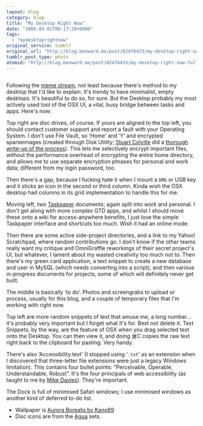 ```yaml
---
layout: blog
category: blog
title: "My Desktop Right Now"
date: "2009-03-01T09:17:20+0000"
tags:
  - "mydesktoprightnow"
original_service: tumblr
original_url: "http://blog.benward.me/post/82476433/my-desktop-right-now-following-the-meme"
tumblr_post_type: photo
atomid: "http://blog.benward.me/post/82476433/my-desktop-right-now-following-the-meme"
---
```

<figure class="photo">
  <img src="http://benward.me/res/tumblr/media/82476433/0.jpg" alt="">
</figure>

Following the [meme stream](http://flickr.com/photos/tags/mydesktoprightnow), not least because there's method to my desktop that I'd like to explain. It's trendy to have minimalist, empty desktops. It's beautiful to do so, for sure. But the Desktop probably my most actively used tool of the OSX UI, a vital, busy bridge between tasks and apps. Here's now:

Top right are disc drives, of course. If yours are aligned to the top left, you should contact customer support and report a fault with your Operating System. I don't use File Vault, so ‘Home’ and ‘Y’ and encrypted sparseimages (created through Disk Utility; [Stuart Colville](http://muffinresearch.co.uk/) did a [thorough write-up of the process](http://muffinresearch.co.uk/archives/2007/04/05/encrypt-your-homedir-on-your-mac-without-filevault/)). This lets me selectively encrypt important files, without the performance overhead of encrypting the entire home directory, and allows me to use separate encryption phrases for personal and work data; different from my login password, too.

Then there's a gap, because I fucking hate it when I mount a `DMG` or USB key and it sticks an icon in the second or third column. Kinda wish the OSX desktop had columns in its grid implementation to handle this for me.

Moving left, two [Taskpaper](http://www.hogbaysoftware.com/products/taskpaper) documents; again split into work and personal. I don't get along with more complex GTD apps, and whilst I should move these onto a wiki for access-anywhere benefits, I just love the simple Taskpaper interface and shortcuts too much. Wish it had an online mode.

Then there are some active side-project directories, and a link to my Yahoo! Scratchpad, where random contributions go. I don't know if the other teams really want my critique and OmniGraffle reworkings of their secret project's UI, but whatever, I lament about my wasted creativity too much not to. Then there's my green card application, a text snippet to create a new database and user in MySQL (which needs converting into a script), and then various in-progress documents for projects, some of which will definitely never get built.

The middle is basically ‘to do’. Photos and screengrabs to upload or process, usually for this blog, and a couple of temporary files that I'm working with right now.

Top left are more random snippets of text that amuse me, a long number… it's probably very important but I forget what it's for. Best not delete it. Text Snippets, by the way, are the feature of OSX when you drag selected text onto the Desktop. You can then view it, and doing <abbr title='Command'>⌘</abbr>C copies the raw text right back to the clipboard for pasting. Very handy.

There's also ‘Accessibility.text’ (I stopped using ‘`.txt`’ as an extension when I discovered that three-letter file extensions were just a legacy Windows limitation). This contains four bullet points: “Perceivable, Operable, Understandable, Robust”. It's the four principals of web accessibility (as taught to me by [Mike Davies](http://www.isolani.co.uk)). They're important.

The Dock is full of minimised Safari windows; I use minimised windows as another kind of deferred to-do list.

  * Wallpaper is [Aurora Borealis by Kano89](http://kano89.deviantart.com/art/Aurora-Borealis-96322647)
  * Disc icons are from the [Agua](http://iconfactory.com/freeware/preview/aglf) sets.
